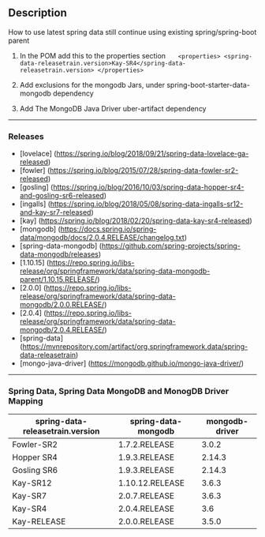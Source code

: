 ## Description
How to use latest spring data still continue using existing spring/spring-boot parent
1. In the POM add this to the properties section
`	<properties>
		<spring-data-releasetrain.version>Kay-SR4</spring-data-releasetrain.version>
	</properties>`
2. Add exclusions for the mongodb Jars, under spring-boot-starter-data-mongodb dependency

3. Add The MongoDB Java Driver uber-artifact dependency

---
### Releases

- [lovelace] (https://spring.io/blog/2018/09/21/spring-data-lovelace-ga-released)
- [fowler] (https://spring.io/blog/2015/07/28/spring-data-fowler-sr2-released)
- [gosling] (https://spring.io/blog/2016/10/03/spring-data-hopper-sr4-and-gosling-sr6-released)
- [ingalls] (https://spring.io/blog/2018/05/08/spring-data-ingalls-sr12-and-kay-sr7-released)
- [kay] (https://spring.io/blog/2018/02/20/spring-data-kay-sr4-released)
- [mongodb] (https://docs.spring.io/spring-data/mongodb/docs/2.0.4.RELEASE/changelog.txt)
- [spring-data-mongodb] (https://github.com/spring-projects/spring-data-mongodb/releases)
- [1.10.15] (https://repo.spring.io/libs-release/org/springframework/data/spring-data-mongodb-parent/1.10.15.RELEASE/)
- [2.0.0] (https://repo.spring.io/libs-release/org/springframework/data/spring-data-mongodb/2.0.0.RELEASE/)
- [2.0.4] (https://repo.spring.io/libs-release/org/springframework/data/spring-data-mongodb/2.0.4.RELEASE/)
- [spring-data] (https://mvnrepository.com/artifact/org.springframework.data/spring-data-releasetrain)
- [mongo-java-driver] (https://mongodb.github.io/mongo-java-driver/)

---
### Spring Data, Spring Data MongoDB and MonogDB Driver Mapping

|spring-data-releasetrain.version	|spring-data-mongodb 	|mongodb-driver	|
| --------------------------------- | --------------------- | ------------	|
| Fowler-SR2 						| 	1.7.2.RELEASE		| 	3.0.2		|
| Hopper SR4						| 	1.9.3.RELEASE		| 	2.14.3		|
| Gosling SR6						| 	1.9.3.RELEASE		| 	2.14.3		|
| Kay-SR12							|   1.10.12.RELEASE		| 	3.6.3		|
| Kay-SR7							| 	2.0.7.RELEASE		| 	3.6.3		|
| Kay-SR4                           |   2.0.4.RELEASE		| 	3.6  		|
| Kay-RELEASE						| 	2.0.0.RELEASE		| 	3.5.0		|
